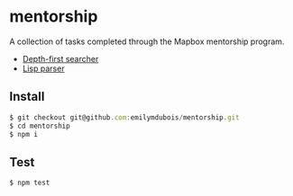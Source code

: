 # mentorship

A collection of tasks completed through the Mapbox mentorship program.

- [Depth-first searcher](./exercise-1/readme.md)
- [Lisp parser]('./exercise-2/readme.md')

## Install

```js
$ git checkout git@github.com:emilymdubois/mentorship.git
$ cd mentorship
$ npm i
```

## Test

```js
$ npm test
```
